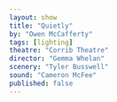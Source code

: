 ```yaml
---
layout: show
title: "Quietly"
by: "Owen McCafferty"
tags: [lighting]
theatre: "Corrib Theatre"
director: "Gemma Whelan"
scenery: "Tyler Busswell"
sound: "Cameron McFee"
published: false
---
```

